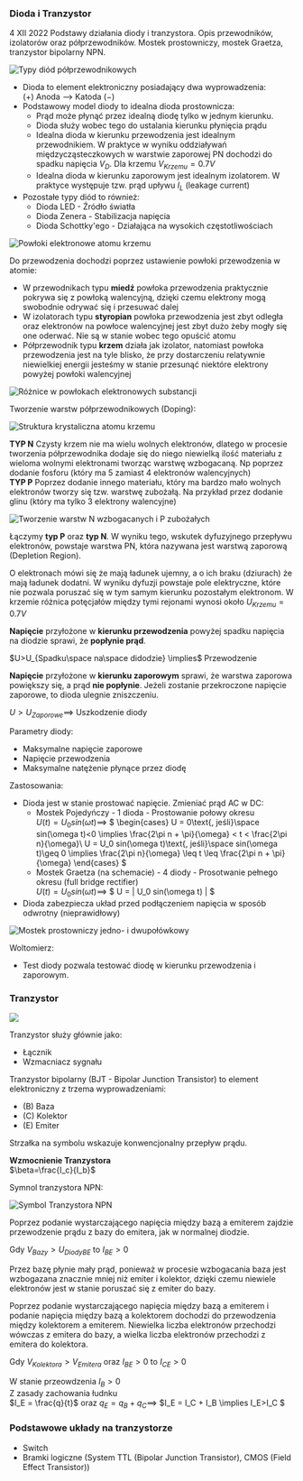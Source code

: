### Dioda i Tranzystor
4 XII 2022
Podstawy działania diody i tranzystora. Opis przewodników, izolatorów oraz półprzewodników. Mostek prostowniczy, mostek Graetza, tranzystor bipolarny NPN.

![Typy diód półprzewodnikowych](rw.3.elektronika.dioda.tranzystor.1.png)

- Dioda to element elektroniczny posiadający dwa wyprowadzenia:<br/>
    $(+)$ Anoda --> Katoda $(-)$
- Podstawowy model diody to idealna dioda prostownicza:<br/>
    - Prąd może płynąć przez idealną diodę tylko w jednym kierunku.
    - Dioda służy wobec tego do ustalania kierunku płynięcia prądu
    - Idealna dioda w kierunku przewodzenia jest idealnym przewodnikiem. W praktyce w wyniku oddziaływań międzycząsteczkowych w warstwie zaporowej PN dochodzi do spadku napięcia $V_D$. Dla krzemu $V_{Krzemu}=0.7V$
    - Idealna dioda w kierunku zaporowym jest idealnym izolatorem. W praktyce występuje tzw. prąd upływu $I_L$ (leakage current) 
- Pozostałe typy diód to również:
    - Dioda LED - Źródło światła
    - Dioda Zenera - Stabilizacja napięcia
    - Dioda Schottky'ego - Działająca na wysokich częstotliwościach

![Powłoki elektronowe atomu krzemu](rw.3.elektronika.dioda.tranzystor.2.png)

Do przewodzenia dochodzi poprzez ustawienie powłoki przewodzenia w atomie:
- W przewodnikach typu **miedź** powłoka przewodzenia praktycznie pokrywa się z powłoką walencyjną, dzięki czemu elektrony mogą swobodnie odrywać się i przesuwać dalej
- W izolatorach typu **styropian** powłoka przewodzenia jest zbyt odległa oraz elektronów na powłoce walencyjnej jest zbyt dużo żeby mogły się one oderwać. Nie są w stanie wobec tego opuścić atomu
- Półprzewodnik typu **krzem** działa jak izolator, natomiast powłoka przewodzenia jest na tyle blisko, że przy dostarczeniu relatywnie niewielkiej energii jesteśmy w stanie przesunąć niektóre elektrony powyżej powłoki walencyjnej 

![Różnice w powłokach elektronowych substancji](rw.3.elektronika.dioda.tranzystor.3.png)

Tworzenie warstw półprzewodnikowych (Doping):

![Struktura krystaliczna atomu krzemu](rw.3.elektronika.dioda.tranzystor.4.png)

**TYP N** Czysty krzem nie ma wielu wolnych elektronów, dlatego w procesie tworzenia półprzewodnika dodaje się do niego niewielką ilość materiału z wieloma wolnymi elektronami tworząc warstwę wzbogacaną. Np poprzez dodanie fosforu (który ma 5 zamiast 4 elektronów walencyjnych)
<br/>
**TYP P** Poprzez dodanie innego materiału, który ma bardzo mało wolnych elektronów tworzy się tzw. warstwę zubożałą. Na przykład przez dodanie glinu (który ma tylko 3 elektrony walencyjne)
<br/>

![Tworzenie warstw N wzbogacanych i P zubożałych](rw.3.elektronika.dioda.tranzystor.5.png)

Łączymy **typ P** oraz **typ N**. W wyniku tego, wskutek dyfuzyjnego przepływu elektronów, powstaje warstwa PN, która nazywana jest warstwą zaporową (Depletion Region). 

O elektronach mówi się że mają ładunek ujemny, a o ich braku (dziurach) że mają ładunek dodatni.
W wyniku dyfuzji powstaje pole elektryczne, które nie pozwala poruszać się w tym samym kierunku pozostałym elektronom. W krzemie różnica potęcjałów między tymi rejonami wynosi około $U_{Krzemu}=0.7V$

**Napięcie** przyłożone w **kierunku przewodzenia** powyżej spadku napięcia na diodzie sprawi, że **popłynie prąd**.

$U>U_{Spadku\space na\space didodzie} \implies$ Przewodzenie<br/>

**Napięcie** przyłożone w **kierunku zaporowym** sprawi, że warstwa zaporowa powiększy się, a prąd **nie popłynie**.
Jeżeli zostanie przekroczone napięcie zaporowe, to dioda ulegnie zniszczeniu.

$U>U_{Zaporowe} \implies$ Uszkodzenie diody 

Parametry diody:
- Maksymalne napięcie zaporowe
- Napięcie przewodzenia
- Maksymalne natężenie płynące przez diodę

Zastosowania:
- Dioda jest w stanie prostować napięcie. Zmieniać prąd AC w DC:
    - Mostek Pojedyńczy - 1 dioda - Prostowanie połowy okresu<br/>
    $U(t) = U_0 sin(\omega t)\implies$
    $
    \begin{cases}
    U = 0\text{, jeśli}\space sin(\omega t)<0 \implies \frac{2\pi n + \pi}{\omega} < t < \frac{2\pi n}{\omega}\\
    U = U_0 sin(\omega t)\text{, jeśli}\space sin(\omega t)\geq 0 \implies \frac{2\pi n}{\omega} \leq t \leq \frac{2\pi n + \pi}{\omega}
    \end{cases}
    $
    - Mostek Graetza (na schemacie) - 4 diody - Prosotwanie pełnego okresu (full bridge rectifier)<br/>
    $U(t) = U_0 sin(\omega t)\implies$
    $
    U = | U_0 sin(\omega t) |
    $
- Dioda zabezpiecza układ przed podłączeniem napięcia w sposób odwrotny (nieprawidłowy)

![Mostek prostowniczy jedno- i dwupołówkowy](rw.3.elektronika.dioda.tranzystor.6.png)

Woltomierz:
- Test diody pozwala testować diodę w kierunku przewodzenia i zaporowym.

### Tranzystor

![](NPNtransistor.png)

Tranzystor służy głównie jako:
- Łącznik
- Wzmacniacz sygnału

Tranzystor bipolarny (BJT - Bipolar Junction Transistor) to element elektroniczny z trzema wyprowadzeniami:
- (B) Baza
- (C) Kolektor
- (E) Emiter

Strzałka na symbolu wskazuje konwencjonalny przepływ prądu.

**Wzmocnienie Tranzystora**<br/>
$\beta=\frac{I_c}{I_b}$

Symnol tranzystora NPN:

![Symbol Tranzystora NPN](rw.3.elektronika.dioda.tranzystor.7.png)

Poprzez podanie wystarczającego napięcia między bazą a emiterem zajdzie przewodzenie prądu z bazy do emitera, jak w normalnej diodzie.<br/>

Gdy $V_{Bazy}>U_{Diody BE}$ to $I_{BE}>0$ 

Przez bazę płynie mały prąd, ponieważ w procesie wzbogacania baza jest wzbogazana znacznie mniej niż emiter i kolektor, dzięki czemu niewiele elektronów jest w stanie poruszać się z emiter do bazy.

Poprzez podanie wystarczającego napięcia między bazą a emiterem i podanie napięcia między bazą a kolektorem dochodzi do przewodzenia między kolektorem a emiterem. Niewielka liczba elektronów przechodzi wówczas z emitera do bazy, a wielka liczba elektronów przechodzi z emitera do kolektora.

Gdy $V_{Kolektora}>V_{Emitera}$ oraz $I_{BE}>0$ to $I_{CE}>0$

W stanie przeowdzenia $I_B>0$<br/>
Z zasady zachowania łudnku<br/>
$I_E = \frac{q}{t}$ oraz $q_E=q_B+q_C \implies$
$I_E = I_C + I_B \implies I_E>I_C $

### Podstawowe układy na tranzystorze

- Switch
- Bramki logiczne (System TTL (Bipolar Junction Transistor), CMOS (Field Effect Transistor))